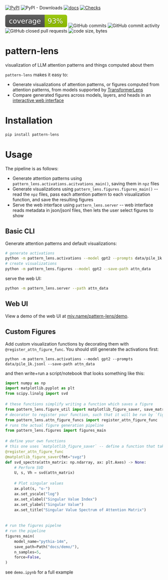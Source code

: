[![PyPI](https://img.shields.io/pypi/v/pattern-lens)](https://pypi.org/project/pattern-lens/)
![PyPI - Downloads](https://img.shields.io/pypi/dm/pattern-lens)
[![docs](https://img.shields.io/badge/docs-latest-blue)](https://miv.name/pattern-lens)
[![Checks](https://github.com/mivanit/pattern-lens/actions/workflows/checks.yml/badge.svg)](https://github.com/mivanit/pattern-lens/actions/workflows/checks.yml)

[![Coverage](docs/coverage/coverage.svg)](docs/coverage/html/)
![GitHub commits](https://img.shields.io/github/commit-activity/t/mivanit/pattern-lens)
![GitHub commit activity](https://img.shields.io/github/commit-activity/m/mivanit/pattern-lens)
![GitHub closed pull requests](https://img.shields.io/github/issues-pr-closed/mivanit/pattern-lens)
![code size, bytes](https://img.shields.io/github/languages/code-size/mivanit/pattern-lens)

# pattern-lens

visualization of LLM attention patterns and things computed about them

`pattern-lens` makes it easy to:

- Generate visualizations of attention patterns, or figures computed from attention patterns, from models supported by [TransformerLens](https://github.com/TransformerLensOrg/TransformerLens)
- Compare generated figures across models, layers, and heads in an [interactive web interface](https://miv.name/pattern-lens/demo/)

# Installation

```bash
pip install pattern-lens
```


# Usage

The pipeline is as follows:

- Generate attention patterns using `pattern_lens.activations.acitvations_main()`, saving them in `npz` files
- Generate visualizations using `pattern_lens.figures.figures_main()` -- read the `npz` files, pass each attention pattern to each visualization function, and save the resulting figures
- Serve the web interface using `pattern_lens.server` -- web interface reads metadata in json/jsonl files, then lets the user select figures to show


## Basic CLI

Generate attention patterns and default visualizations:

```bash
# generate activations
python -m pattern_lens.activations --model gpt2 --prompts data/pile_1k.jsonl --save-path attn_data
# create visualizations
python -m pattern_lens.figures --model gpt2 --save-path attn_data
```

serve the web UI:

```bash
python -m pattern_lens.server --path attn_data
```


## Web UI

View a demo of the web UI at [miv.name/pattern-lens/demo](https://miv.name/pattern-lens/demo/).

## Custom Figures

Add custom visualization functions by decorating them with `@register_attn_figure_func`. You should still generate the activations first:
```
python -m pattern_lens.activations --model gpt2 --prompts data/pile_1k.jsonl --save-path attn_data
```

and then write+run a script/notebook that looks something like this:

```python
import numpy as np
import matplotlib.pyplot as plt
from scipy.linalg import svd

# these functions simplify writing a function which saves a figure
from pattern_lens.figure_util import matplotlib_figure_saver, save_matrix_wrapper
# decorator to register your function, such that it will be run by `figures_main`
from pattern_lens.attn_figure_funcs import register_attn_figure_func
# runs the actual figure generation pipeline
from pattern_lens.figures import figures_main

# define your own functions
# this one uses `matplotlib_figure_saver` -- define a function that takes matrix and `plt.Axes`, modify the axes
@register_attn_figure_func
@matplotlib_figure_saver(fmt="svgz")
def svd_spectra(attn_matrix: np.ndarray, ax: plt.Axes) -> None:
    # Perform SVD
    U, s, Vh = svd(attn_matrix)

    # Plot singular values
    ax.plot(s, "o-")
    ax.set_yscale("log")
    ax.set_xlabel("Singular Value Index")
    ax.set_ylabel("Singular Value")
    ax.set_title("Singular Value Spectrum of Attention Matrix")


# run the figures pipelne
# run the pipeline
figures_main(
	model_name="pythia-14m",
	save_path=Path("docs/demo/"),
	n_samples=5,
	force=False,
)
```

see `demo.ipynb` for a full example